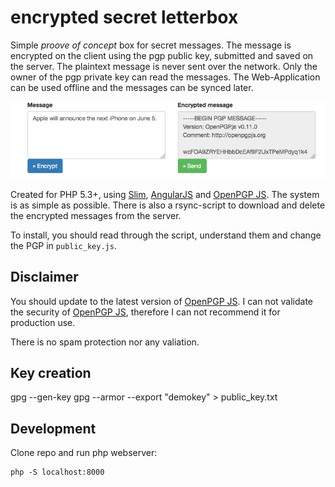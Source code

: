 encrypted secret letterbox
=================

Simple *proove of concept* box for secret messages. The message is encrypted on the client using the pgp public key, submitted and saved on the server. The plaintext message is never sent over the network. Only the owner of the pgp private key can read the messages. The Web-Application can be used offline and the messages can be synced later.

![example](doc/example.png)

Created for PHP 5.3+, using [Slim](http://www.slimframework.com/), [AngularJS](https://angularjs.org/) and [OpenPGP JS][1]. The system is as simple as possible. There is also a rsync-script to download and delete the encrypted messages from the server. 

To install, you should read through the script, understand them and change the PGP in `public_key.js`. 

## Disclaimer
You should update to the latest version of  [OpenPGP JS][1]. I can not validate the security of [OpenPGP JS][1], therefore I can not recommend it for production use. 

There is no spam protection nor any valiation. 

[1]: https://github.com/openpgpjs/openpgpjs

## Key creation

gpg --gen-key
gpg --armor --export  "demokey" > public_key.txt

## Development
Clone repo and run php webserver:

    php -S localhost:8000


